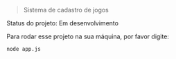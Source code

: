 > Sistema de cadastro de jogos 

<p> Status do projeto: Em desenvolvimento </p>

Para rodar esse projeto na sua máquina, por favor digite:

```
node app.js
``` 
